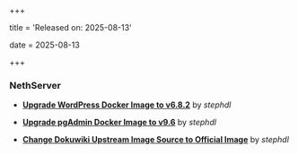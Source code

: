+++

title = 'Released on: 2025-08-13'

date = 2025-08-13

+++

### NethServer

- **[Upgrade WordPress Docker Image to v6.8.2](https://github.com/NethServer/dev/issues/7588)** by *stephdl*

- **[Upgrade pgAdmin Docker Image to v9.6](https://github.com/NethServer/dev/issues/7587)** by *stephdl*

- **[Change Dokuwiki Upstream Image Source to Official Image](https://github.com/NethServer/dev/issues/7514)** by *stephdl*

